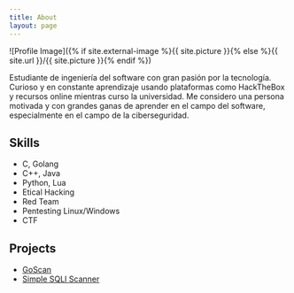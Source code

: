 ```yaml
---
title: About
layout: page
---
```

![Profile Image]({% if site.external-image %}{{ site.picture }}{% else %}{{ site.url }}/{{ site.picture }}{% endif %})

<p>Estudiante de ingeniería del software con gran pasión por la tecnología. Curioso y en constante aprendizaje usando plataformas como HackTheBox y
recursos online mientras curso la universidad. Me considero una persona motivada y con grandes ganas de aprender en el campo del software, especialmente en el campo de la ciberseguridad.</p>

<h2>Skills</h2>

<ul class="skill-list">
	<li>C, Golang</li>
	<li>C++, Java</li>
	<li>Python, Lua</li>
	<li>Etical Hacking</li>
	<li>Red Team</li>
	<li>Pentesting Linux/Windows</li>
	<li>CTF</li>
</ul>

<h2>Projects</h2>

<ul>
	<li><a href="https://github.com/MainDavis/GoScan">GoScan</a></li>
	<li><a href="https://github.com/MainDavis/Simple-SQLI-scanner">Simple SQLI Scanner</a></li>
</ul>
